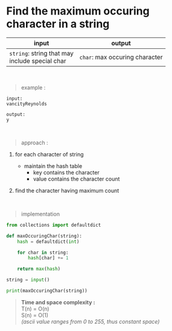 # Find the maximum occuring character in a string

| input | output |
| --- | --- |
| `string`: string that may <br> include special char | `char`: max occuring character |

<br>

> example :

```
input:
vancityReynolds

output:
y
```

<br>

> approach :

1. for each character of string
    * maintain the hash table 
        * key contains the character
        * value contains the character count

2. find the character having maximum count

<br>

> implementation 

```python
from collections import defaultdict

def maxOccuringChar(string):
    hash = defaultdict(int)

    for char in string:
        hash[char] += 1

    return max(hash)

string = input()

print(maxOccuringChar(string))
```

> **Time and space complexity :**
<br>T(n) = O(n)
<br>S(n) = O(1)
<br>*(ascii value ranges from 0 to 255, thus constant space)*